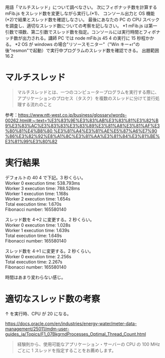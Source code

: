 用語「マルチスレッド」について調べなさい。
次にフィボナッチ数を計算する mFib.js をスレッド数を変更しながら実行し(*1)、
コンソール出力と OS 機能(*2)で結果とスレッド数を確認しなさい。
最後にあなたの PC の CPU スペックを調査し、適切なスレッド数についての考察を記しなさい。
*1 mFib.js は第一引数で項数、第二引数でスレッド数を指定。コンソールには実行時間とフィボナッチ数が出力される。講師 PC では node mFib.js 45 4 の実行に 15 秒程かかる。
*2 OS が windows の場合"リソースモニター"（"Win キー+r"の後"resmon"で起動）で実行中プログラムのスレッド数を確認できる。
出題範囲 16.2

# マルチスレッド

> マルチスレッドとは、一つのコンピュータープログラムを実行する際に、アプリケーションのプロセス（タスク）を複数のスレッドに分けて並行処理する流れのこと

参考：https://www.ntt-west.co.jp/business/glossary/words-00262.html#:~:text=%E3%83%9E%E3%83%AB%E3%83%81%E3%82%B9%E3%83%AC%E3%83%83%E3%83%89%E3%81%A8%E3%81%AF%E3%80%81%E4%B8%80,%E3%81%A4%E3%81%AE%E5%87%A6%E7%90%86%E3%82%92%E8%A1%8C%E3%81%AA%E3%81%84%E3%81%BE%E3%81%99%E3%80%82

# 実行結果

デフォルトの 40 4 で下記。3 秒くらい。  
Worker 0 execution time: 538.793ms  
Worker 3 execution time: 788.528ms  
Worker 1 execution time: 1.168s  
Worker 2 execution time: 1.654s  
Total execution time: 1.670s  
Fibonacci number: 165580140

スレッド数を 4→2 に変更する。2 秒くらい。  
Worker 0 execution time: 1.028s  
Worker 1 execution time: 1.639s  
Total execution time: 1.649s  
Fibonacci number: 165580140

スレッド数を 4→1 に変更する。2 秒くらい。  
Worker 0 execution time: 2.256s  
Total execution time: 2.267s  
Fibonacci number: 165580140

時間はあまり変わらない感じ。

# 適切なスレッド数の考察

↑ を実行時、CPU が 20 になる。

https://docs.oracle.com/en/industries/energy-water/meter-data-management/25011/mdm-user-guides_ja/Topics/F1_07BkgrndProcesses_Optimal_Thread_Count.html

> 経験則から、使用可能なアプリケーション・サーバーの CPU の 100 MHz ごとに 1 スレッドを指定することをお薦めします。
